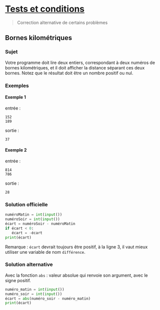 # [Tests et conditions](http://www.france-ioi.org/algo/chapter.php?idChapter=646)

> Correction alternative de certains problèmes

## Bornes kilométriques

### Sujet

 Votre programme doit lire deux entiers, correspondant à deux numéros de bornes kilométriques, et il doit afficher la distance séparant ces deux bornes. Notez que le résultat doit être un nombre positif ou nul.

### Exemples

#### Exemple 1

entrée :

    152
    189

sortie :

    37

#### Exemple 2

entrée :

    814
    786

sortie :

    28

### Solution officielle

```python
numéroMatin = int(input())
numéroSoir = int(input())
écart = numéroSoir - numéroMatin
if écart < 0:
   écart = -écart
print(écart)
```

Remarque
: `écart` devrait toujours être positif, à la ligne 3, il vaut mieux utiliser une variable de nom `différence`.

### Solution alternative

Avec la fonction `abs` : valeur absolue qui renvoie son argument, avec le signe positif.


```python
numéro_matin = int(input())
numéro_soir = int(input())
écart = abs(numéro_soir - numéro_matin)
print(écart)
```

